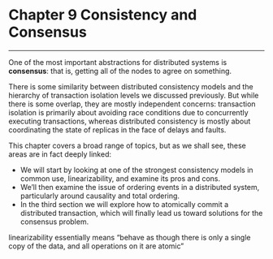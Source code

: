 # Chapter 9 Consistency and Consensus
---
One of the most important abstractions for distributed systems is **consensus**: that is, getting all of the nodes to agree on something. 

There is some similarity between distributed consistency models and the hierarchy of transaction isolation levels we discussed previously. But while there is some overlap, they are mostly independent concerns: transaction isolation is primarily about avoiding race conditions due to concurrently executing transactions, whereas distributed consistency is mostly about coordinating the state of replicas in the face of delays and faults.

This chapter covers a broad range of topics, but as we shall see, these areas are in fact deeply linked:
* We will start by looking at one of the strongest consistency models in common use, linearizability, and examine its pros and cons.
* We’ll then examine the issue of ordering events in a distributed system, particularly around causality and total ordering.
* In the third section we will explore how to atomically commit a distributed transaction, which will finally lead us toward solutions for the consensus problem.

linearizability essentially means “behave as though there is only a single copy of the data, and all operations on it are atomic”
